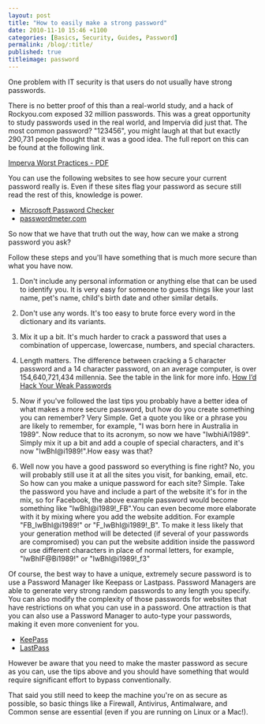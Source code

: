 ```yaml
---
layout: post
title: "How to easily make a strong password"
date: 2010-11-10 15:46 +1100
categories: [Basics, Security, Guides, Password]
permalink: /blog/:title/
published: true
titleimage: password
---
```


One problem with IT security is that users do not usually have strong passwords.

There is no better proof of this than a real-world study, and a hack of Rockyou.com exposed 32 million passwords. This was a great opportunity to study passwords used in the real world, and Impervia did just that. The most common password? "123456", you might laugh at that but exactly 290,731 people thought that it was a good idea. The full report on this can be found at the following link.

[Imperva Worst Practices - PDF][imperva-worst-practise]

You can use the following websites to see how secure your current password really is. Even if these sites flag your password as secure still read the rest of this, knowledge is power.

* [Microsoft Password Checker][microsoft-checker]
* [passwordmeter.com][passwordmeter]

So now that we have that truth out the way, how can we make a strong password you ask?

Follow these steps and you'll have something that is much more secure than what you have now.

1. Don't include any personal information or anything else that can be used to identify you. It is very easy for someone to guess things like your last name, pet's name, child's birth date and other similar details.

2. Don't use any words. It's too easy to brute force every word in the dictionary and its variants.

3. Mix it up a bit. It's much harder to crack a password that uses a combination of uppercase, lowercase, numbers, and special characters.

4. Length matters. The difference between cracking a 5 character password and a 14 character password, on an average computer, is over 154,640,721,434 millennia. See the table in the link for more info. [How I’d Hack Your Weak Passwords][onemansblog-article]

5. Now if you've followed the last tips you probably have a better idea of what makes a more secure password, but how do you create something you can remember? Very Simple. Get a quote you like or a phrase you are likely to remember, for example, "I was born here in Australia in 1989". Now reduce that to its acronym, so now we have "IwbhiAi1989". Simply mix it up a bit and add a couple of special characters, and it's now "IwBhI@i1989!".How easy was that?

6. Well now you have a good password so everything is fine right? No, you will probably still use it at all the sites you visit, for banking, email, etc. So how can you make a unique password for each site? Simple. Take the password you have and include a part of the website it's for in the mix, so for Facebook, the above example password would become something like "IwBhI@i1989!_FB".You can even become more elaborate with it by mixing where you add the website addition. For example "FB_IwBhI@i1989!" or "F_IwBhI@i1989!_B". To make it less likely that your generation method will be detected (if several of your passwords are compromised) you can put the website addition inside the password or use different characters in place of normal letters, for example, "IwBhIF@Bi1989!" or "IwBhI@i1989!_f3"

Of course, the best way to have a unique, extremely secure password is to use a Password Manager like Keepass or Lastpass. Password Managers are able to generate very strong random passwords to any length you specify. You can also modify the complexity of those passwords for websites that have restrictions on what you can use in a password. One attraction is that you can also use a Password Manager to auto-type your passwords, making it even more convenient for you.

* [KeePass][keepass]
* [LastPass][lastpass]

However be aware that you need to make the master password as secure as you can, use the tips above and you should have something that would require significant effort to bypass conventionally.

That said you still need to keep the machine you're on as secure as possible, so basic things like a Firewall, Antivirus, Antimalware, and Common sense are essential (even if you are running on Linux or a Mac!).

[imperva-worst-practise]: https://www.imperva.com/docs/WP_Consumer_Password_Worst_Practices.pdf
[microsoft-checker]:      https://www.microsoft.com/protect/yourself/password/checker.mspx
[passwordmeter]:          http://www.passwordmeter.com/
[onemansblog-article]:    http://onemansblog.com/2007/03/26/how-id-hack-your-weak-passwords/
[keepass]:                http://keepass.info/
[lastpass]:               https://lastpass.com/
